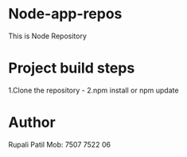 # Node-app-repos
This is Node Repository

# Project build steps
1.Clone the repository -<repo-url>
2.npm install or npm update

# Author
Rupali Patil
Mob: 7507 7522 06
